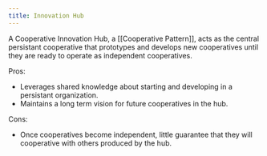 ```yaml
---
title: Innovation Hub
---
```


A Cooperative Innovation Hub, a [[Cooperative Pattern]], acts as the central
persistant cooperative that prototypes and develops new cooperatives until they
are ready to operate as independent cooperatives.

Pros:
- Leverages shared knowledge about starting and developing in a persistant
  organization.
- Maintains a long term vision for future cooperatives in the hub.

Cons:
- Once cooperatives become independent, little guarantee that they will
  cooperative with others produced by the hub.
